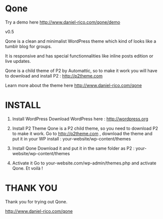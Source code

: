 Qone
====

Try a demo here http://www.daniel-rico.com/qone/demo

v0.5

Qone is a clean and minimalist WordPress theme which kind of looks like a tumblr blog for groups.

It is responsive and has special functionnalities like inline posts edition or live updates.

Qone is a child theme of P2 by Automattic, so to make it work you will have to download and install P2 : http://p2theme.com

Learn more about the theme here http://www.daniel-rico.com/qone


INSTALL
=======


1. Install WordPress
Download WordPress here : http://wordpress.org

2. Install P2 Theme
Qone is a P2 child theme, so you need to download P2 to make it work.
Go to http://p2theme.com , download the theme and put it in your WP install : your-website/wp-content/themes

3. Install Qone
Download it and put it in the same folder as P2 : your-website/wp-content/themes

4. Activate it
Go to your-website.com/wp-admin/themes.php and activate Qone. Et voilà !


THANK YOU
=========

Thank you for trying out Qone.

http://www.daniel-rico.com/qone